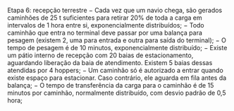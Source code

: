 Etapa 6: recepção terrestre
−	Cada vez que um navio chega, são gerados caminhões de 25 t suficientes para retirar 20% de toda a carga em intervalos de 1 hora entre si, exponencialmente distribuídos;
−	Todo caminhão que entra no terminal deve passar por uma balança para pesagem (existem 2, uma para entrada e outra para saída do terminal);
−	O tempo de pesagem é de 10 minutos, exponencialmente distribuído;
−	Existe um pátio interno de recepção com 20 baias de estacionamento, aguardando liberação da baia de atendimento. Existem 5 baias dessas atendidas por 4 hoppers;
−	Um caminhão só é autorizado a entrar quando existe espaço para estacionar. Caso contrário, ele aguarda em fila antes da balança;
−	O tempo de transferência da carga para o caminhão é de 15 minutos por caminhão, normalmente distribuído, com desvio padrão de 0,5 hora;
